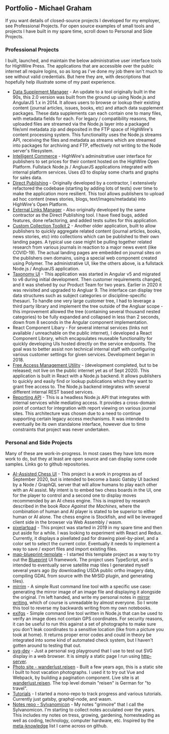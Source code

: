## Portfolio - Michael Graham

If you want details of closed-source projects I developed for my employer, see Professional Projects. For open source examples of small tools and projects I have built in my spare time, scroll down to Personal and Side Projects. 

### Professional Projects

I built, launched, and maintain the below administrative user interface tools for HighWire Press. The applications that are accessible over the public internet all require logins, so as long as I've done my job there isn't much to see without valid credentials. But here they are, with descriptions that hopefully help illustrate some of my past experience.

* [Data Supplement Manager](https://dsm.highwire.org/) - An update to a tool originally built in the 90s, this 2.0 version was built from the ground up using Node.js and AngularJS 1.x in 2014. It allows users to browse or lookup their existing content (journal articles, issues, books, etc) and attach data supplement packages. These data supplements can each contain one to many files, with metadata fields for each. For legacy / compatibility reasons, the uploaded files are streamed via the Node.js layer into a packaged file/xml metadata zip and deposited in the FTP space of HighWire's content processing system. This functionality uses the Node.js streams API, receiving the files and metadata as streams which are streamed into packages for archiving and FTP, effectively not writing to the Node server's filesystem.
* [Intelligent Commerce](https://ecommerce.highwire.org/) - HighWire's adminsitrative user interface for publishers to set prices for their content hosted on the HighWire Open Platform. Fullstack Node.js / AngluarJS applications integrated with internal platform services. Uses d3 to display some charts and graphs for sales data.
* [Direct Publishing](https://directpublishing.highwire.org/) - Originally developed by a contractor, I extensively refactored the codebase (starting by adding lots of tests) over time to make the application more resilient. This tool allows publishers to upload ad hoc content (news stories, blogs, text/images/metadata) into HighWire's Open Platform.
* [External Links Manager](https://externallinks.highwire.org/) - Also originally developed by the same contractor as the Direct Publishing tool. I have fixed bugs, added features, done refactoring, and added tests suites for this application.
* [Custom Collection Toolkit 2](https://cct2.highwire.org/) - Another older application, built to allow publishers to quickly aggregate related content (journal articles, books, news stories, etc) into collections which can be published to their own landing pages. A typical use case might be pulling together related research from various journals in reaction to a major news event (like COVID-19). The actual landing pages are embedded on journal sites on the publishers own domains, using a special web component created using Polymer. The administrative UI, like the others above, is a fullstack Node.js / AngluarJS application.
* [Taxonomy UI](https://taxonomy.highwire.org/) - This application was started in Angular v5 and migrated to v6 during initial development. Then customer requirements changed, and it was shelved by our Product Team for two years. Earlier in 2020 it was revisited and upgraded to Angluar 9. The interface can display tree data structures such as subject categories or discipline-specific thesauri. To handle one very large customer tree, I had to leverage a third party library and implement the tree outside of the Angluar scope - this improvement allowed the tree (containing several thousand nested categories) to be fully expanded and collapsed in less than 2 seconds, down from 8 seconds in the Angular component implementation.
* React Component Libary - For several internal services (links not available / unreachable on the public internet), I developed a React Component Library, which encapsulates reuseable functionality for quickly developing UIs hosted directly on the service endpoints. The goal was to better assist non technical internal staff with configuring various customer settings for given services. Development began in 2018.
* [Free Access Management Utility](https://freemanager.highwire.org/) - (development completed, but to be released; not live on the public internet yet as of Sept 2020). This application is built in React with a Node.js backend. It allows publishers to quickly and easily find or lookup publications which they want to grant free access to. The Node.js backend integrates with several different internal REST based services.
* [Reporting API](https://reports.highwire.org) - This is a headless Node.js API that integrates with internal services while mediating access. It provides a cross-domain point of contact for integration with report viewing on various journal sites. This architecture was chosen due to a need to continue supporting certain legacy access mechanisms. It was intended to eventually be its own standalone interface, however due to time constraints that project was never undertaken.

### Personal and Side Projects

Many of these are work-in-progress. In most cases they have lots more work to do, but they at least are open source and can display some code samples. Links go to github repositories.

* [AI-Assisted Chess UI](https://github.com/sentientforest/sentientmachinelabs) - This project is a work in progress as of September 2020, but is intended to become a basic Gatsby UI backed by a Node / GraphQL server that will allow humans to play each other with an AI assist. My intent is to embed two chess boards in the UI, one for the player to control and a second one to display moves recommended by an AI chess engine. This is inspired by research described in the book _Race Against the Machines_, where the combination of human and AI player is stated to be superior to either human or AI alone. The chess engine is Stockfish, and will be leveraged client side in the browser via Web Assembly / wasm.
* [pixelartpad](https://github.com/sentientforest/pixelartpad) - This project was started in 2019 in my spare time and then put aside for a while. I was looking to experiment with React and Redux. Currently, it displays a pixellated pad for drawing pixel-by-pixel, and a color set to select the current color. Eventually it needs to implement a way to save / export files and import existing files.
* [map-blueprint-template](https://github.com/sentientforest/map-blueprint-template) - I started this template project as a way to try out the [Blueprint](https://blueprintjs.com/) UI framework. The project uses TypeScript, and is intended to eventually serve satellite map tiles I generated myself several years ago (by downloading USDA public ortho imagery data, compiling GDAL from source with the MrSID plugin, and generating tiles).
* [mirrim](https://github.com/sentientforest/mirrim) - A simple Rust command line tool with a specific use case: generating the mirror image of an image file and displaying it alongside the original. I'm left handed, and write my personal notes in [mirror writing](https://en.wikipedia.org/wiki/Mirror_writing), which of course is unreadable by almost everyone. So I wrote this tool to reverse my backwards writing from my own notebooks.
* [exifgs](https://github.com/sentientforest/exifgc) - Simple command line tool written in Node.js that can be used to verify an image does not contain GPS coordinates. For security reasons, it can be useful to run this against a set of photographs to make sure you don't leak coordinates to a sensitive location (like from a picture you took at home). It returns proper error codes and could in theory be integrated into some kind of automated check system, but I haven't gotten around to testing that out.
* [svg-dev](https://github.com/sentientforest/svg-dev) - Just a personal svg playground that I use to test out SVG display in a web browser. It is simply a static page I run using [http-server](https://www.npmjs.com/package/http-server).
* [Photo site - wanderlust.reisen](https://github.com/sentientforest/wanderlust) - Built a few years ago, this is a static site I built to host vacation photographs. I used it to try out Vue and Webpack, by building a pagination component. Live site is at [wanderlust.reisen](wanderlust.reisen). The top level domain "reisen" is German for "to travel".
* [Tutorials](https://github.com/sentientforest/tutorials) - I started a mono-repo to track progress and various tutorials. Currently just gatsby, graphql-node, and wasm.
* [Notes repo - Sylvanomicon](https://github.com/sentientforest/sylvanomicon) - My notes "grimoire" that I call the Sylvanomicon. I'm starting to collect notes acculated over the years. This includes my notes on tress, growing, gardening, homesteading as well as coding, technology, computer hardware, etc. Inspired by the [meta-knowledge](https://github.com/RichardLitt/meta-knowledge) list I came across on github.
